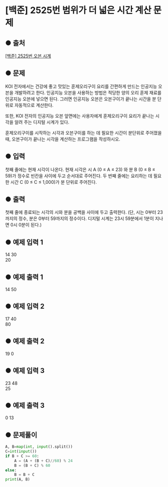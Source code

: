 # [백준] 2525번 범위가 더 넓은 시간 계산 문제

## ● 출처
[[백준] 2525번 오븐 시계](https://www.acmicpc.net/problem/2525)  

## ● 문제
KOI 전자에서는 건강에 좋고 맛있는 훈제오리구이 요리를 간편하게 만드는 인공지능 오븐을 개발하려고 한다. 인공지능 오븐을 사용하는 방법은 적당한 양의 오리 훈제 재료를 인공지능 오븐에 넣으면 된다. 그러면 인공지능 오븐은 오븐구이가 끝나는 시간을 분 단위로 자동적으로 계산한다. 

또한, KOI 전자의 인공지능 오븐 앞면에는 사용자에게 훈제오리구이 요리가 끝나는 시각을 알려 주는 디지털 시계가 있다. 

훈제오리구이를 시작하는 시각과 오븐구이를 하는 데 필요한 시간이 분단위로 주어졌을 때, 오븐구이가 끝나는 시각을 계산하는 프로그램을 작성하시오.

## ● 입력
첫째 줄에는 현재 시각이 나온다. 현재 시각은 시 A (0 ≤ A ≤ 23) 와 분 B (0 ≤ B ≤ 59)가 정수로 빈칸을 사이에 두고 순서대로 주어진다. 두 번째 줄에는 요리하는 데 필요한 시간 C (0 ≤ C ≤ 1,000)가 분 단위로 주어진다. 

## ● 출력
첫째 줄에 종료되는 시각의 시와 분을 공백을 사이에 두고 출력한다. (단, 시는 0부터 23까지의 정수, 분은 0부터 59까지의 정수이다. 디지털 시계는 23시 59분에서 1분이 지나면 0시 0분이 된다.)
    
## ● 예제 입력 1
14 30  
20

## ● 예제 출력 1
14 50

## ● 예제 입력 2
17 40  
80

## ● 예제 출력 2
19 0

## ● 예제 입력 3
23 48  
25

## ● 예제 출력 3
0 13

## ● 문제풀이
```python
A, B=map(int, input().split())
C=int(input())
if B + C >= 60:
    A = (A + (B + C)//60) % 24
    B = (B + C) % 60
else:
    B = B + C
print(A, B)
```
